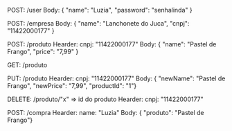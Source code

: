 POST: /user
Body: { "name": "Luzia", "password": "senhalinda" }

POST: /empresa
Body: { "name": "Lanchonete do Juca", "cnpj": "11422000177" }

POST: /produto
Hearder: cnpj: "11422000177"
Body: { "name": "Pastel de Frango", "price": "7,99" }

GET: /produto

PUT: /produto
Hearder: cnpj: "11422000177"
Body: { 
"newName": "Pastel de Frango",
"newPrice": "7,99", 
"productId": "1"}


DELETE: /produto/"x" => id do produto
Hearder:  cnpj: "11422000177"

POST: /compra
Hearder:  name: "Luzia"
Body: { "produto": "Pastel de Frango"}

